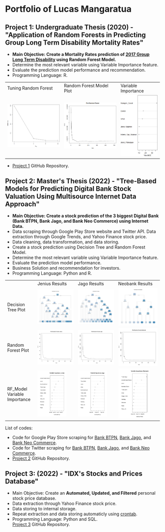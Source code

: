 # Portfolio of Lucas Mangaratua

## Project 1: Undergraduate Thesis (2020) - "Application of Random Forests in Predicting Group Long Term Disability Mortality Rates"
* **Main Objective: Create a Mortality Rates prediction of [2017 Group Long Term Disability](https://www.soa.org/resources/experience-studies/2017/2017-gltd-recovery-mortality-tree/) using Random Forest Model.**
* Determine the most relevant variable using Variable Importance feature.
* Evaluate the prediction model performance and recommendation.
* Programming Language: R.  
<div align="center">
<table>
  <tr>
    <td>Tuning Random Forest</td>
     <td>Random Forest Model Plot</td>
     <td>Variable Importance</td>
  </tr>
  <tr>
    <td><img src="https://github.com/lucasmangaratua/Portfolio_Lucas/blob/main/Mortality_Rates_pred/Images/tuning_mtry.png" width="100%"></td>
    <td><img src="https://github.com/lucasmangaratua/Portfolio_Lucas/blob/main/Mortality_Rates_pred/Images/randomforest.png" width="100%"></td>
    <td><img src="https://github.com/lucasmangaratua/Portfolio_Lucas/blob/main/Mortality_Rates_pred/Images/var_imp.png" width="100%"></td>
  </tr>
 </table>
</div>  
 
* [Project 1](https://github.com/lucasmangaratua/Portfolio_Lucas/tree/main/Mortality_Rates_pred) GitHub Repository.  
   
   
## Project 2: Master's Thesis (2022) - "Tree-Based Models for Predicting Digital Bank Stock Valuation Using Multisource Internet Data Approach"
* **Main Objective: Create a stock prediction of the 3 biggest Digital Bank (Bank BTPN, Bank Jago, and Bank Neo Commerce) using Internet Data.**
* Data scraping through Google Play Store website and Twitter API. Data extraction through Google Trends, and Yahoo Finance stock price.
* Data cleaning, data transformation, and data storing.
* Create a stock prediction using Decision Tree and Random Forest Model.
* Determine the most relevant variable using Variable Importance feature.
* Evaluate the prediction model performance.
* Business Solution and recommendation for investors.
* Programming Language: Python and R.  
<div align="center">
<table>
  <tr>
     <td></td>
     <td>Jenius Results</td>
     <td>Jago Results</td>
     <td>Neobank Results</td>
  </tr>
  <tr>
    <td>Decision Tree Plot</td>
    <td><img src="https://github.com/lucasmangaratua/Portfolio_Lucas/blob/main/Bank_Stock_pred/Images/dt_jenius" width="100%"></td>
    <td><img src="https://github.com/lucasmangaratua/Portfolio_Lucas/blob/main/Bank_Stock_pred/Images/dt_jago" width="100%"></td>
    <td><img src="https://github.com/lucasmangaratua/Portfolio_Lucas/blob/main/Bank_Stock_pred/Images/dt_neo" width="100%"></td>
  </tr>
   <tr>
    <td>Random Forest Plot</td>
    <td><img src="https://github.com/lucasmangaratua/Portfolio_Lucas/blob/main/Bank_Stock_pred/Images/rf_jenius" width="100%"></td>
    <td><img src="https://github.com/lucasmangaratua/Portfolio_Lucas/blob/main/Bank_Stock_pred/Images/rf_jago" width="100%"></td>
    <td><img src="https://github.com/lucasmangaratua/Portfolio_Lucas/blob/main/Bank_Stock_pred/Images/rf_neo" width="100%"></td>
  </tr>
   <tr>
    <td>RF_Model Variable Importance</td>
    <td><img src="https://github.com/lucasmangaratua/Portfolio_Lucas/blob/main/Bank_Stock_pred/Images/vi_rf_jenius" width="80%"></td>
    <td><img src="https://github.com/lucasmangaratua/Portfolio_Lucas/blob/main/Bank_Stock_pred/Images/vi_rf_jago" width="80%"></td>
    <td><img src="https://github.com/lucasmangaratua/Portfolio_Lucas/blob/main/Bank_Stock_pred/Images/vi_rf_neo" width="80%"></td>
  </tr>
 </table>
</div>
  
  
List of codes:
* Code for Google Play Store scraping for [Bank BTPN](https://github.com/lucasmangaratua/Portfolio_Lucas/blob/main/Bank_Stock_pred/Bank_BTPN/Play_Store1.py), [Bank Jago](https://github.com/lucasmangaratua/Portfolio_Lucas/blob/main/Bank_Stock_pred/Bank_Jago/Play_Store2.py), and [Bank Neo Commerce](https://github.com/lucasmangaratua/Portfolio_Lucas/blob/main/Bank_Stock_pred/Bank_Neo_Commerce/Play_Store3.py).  
* Code for Twitter scraping for [Bank BTPN](https://github.com/lucasmangaratua/Portfolio_Lucas/blob/main/Bank_Stock_pred/Bank_BTPN/Twitter1.py), [Bank Jago](https://github.com/lucasmangaratua/Portfolio_Lucas/blob/main/Bank_Stock_pred/Bank_Jago/Twitter2.py), and [Bank Neo Commerce](https://github.com/lucasmangaratua/Portfolio_Lucas/blob/main/Bank_Stock_pred/Bank_Neo_Commerce/Twitter3.py).  
* [Project 2](https://github.com/lucasmangaratua/Portfolio_Lucas/tree/main/Bank_Stock_pred) GitHub Repository.  
  
  
## Project 3: (2022) - "IDX's Stocks and Prices Database"
* Main Objective: Create an **Automated, Updated, and Filtered** personal stock price database.
* Data extraction through Yahoo Finance stock price.
* Data storing to internal storage.
* Repeat extraction and data storing automaticly using [crontab](https://crontab.guru).
* Programming Language: Python and SQL.  
[Project 3](https://github.com/lucasmangaratua/Portfolio_Lucas/tree/main/IDX_database)  GitHub Repository.
